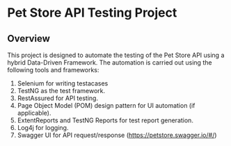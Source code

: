 # Pet Store API Testing Project
## Overview
This project is designed to automate the testing of the Pet Store API using a hybrid Data-Driven Framework. The automation is carried out using the following tools and frameworks:

1. Selenium for writing testacases
2. TestNG as the test framework.
3. RestAssured for API testing.
4. Page Object Model (POM) design pattern for UI automation (if applicable).
5. ExtentReports and TestNG Reports for test report generation.
6. Log4j for logging.
7. Swagger UI for API request/response (https://petstore.swagger.io/#/)


